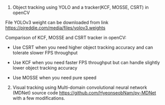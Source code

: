 
1. Object tracking using YOLO and a tracker(KCF, MOSSE, CSRT) in openCV 

File YOLOv3 weight can be downloaded from link https://pjreddie.com/media/files/yolov3.weights

Comparison of KCF, MOSSE and CSRT tracker in openCV:

- Use CSRT when you need higher object tracking accuracy and can tolerate slower FPS throughput

- Use KCF when you need faster FPS throughput but can handle slightly lower object tracking accuracy

- Use MOSSE when you need pure speed

2. Visual tracking using Multi-domain convolutional neural network (MDNet) source code https://github.com/HyeonseobNam/py-MDNet with a few modifications. 
